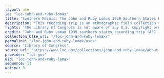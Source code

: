 ```yaml
---
layout: use
id: "loc-john-and-ruby-lomax"
title: "Southern Mosaic: The John and Ruby Lomax 1939 Southern States Recording Trip"
description: "This recording trip is an ethnographic field collection that includes nearly 700 sound recordings, as well as fieldnotes, dust jackets, and other manuscripts documenting a three-month, 6,502-mile trip through the southern United States."
rights: "The Library of Congress is not aware of any U.S. copyright protection (see Title 17, U.S.C.) or any other restrictions in the material in this collection. Users should keep in mind that the Library of Congress is providing access to these materials strictly for educational and research purposes. The written permission of the copyright owners and/or other holders of rights (such as publicity and/or privacy rights) is required for distribution, reproduction, or other use of protected items beyond that allowed by fair use or other statutory exemptions. Responsibility for making an independent legal assessment of an item and securing any necessary permissions ultimately rests with persons desiring to use the item."
credit: "John and Ruby Lomax 1939 southern states recording trip (AFC 1939/001), American Folklife Center, Library of Congress"
collection_base_url: "/loc-john-and-ruby-lomax/"
permalink: "/loc-john-and-ruby-lomax/use/"
source: "Library of Congress"
source_url: "https://www.loc.gov/collections/john-and-ruby-lomax/about-this-collection/"
provider: "loc.gov"
uid: "loc-john-and-ruby-lomax"
sequence: 11
active: 0
---
```

